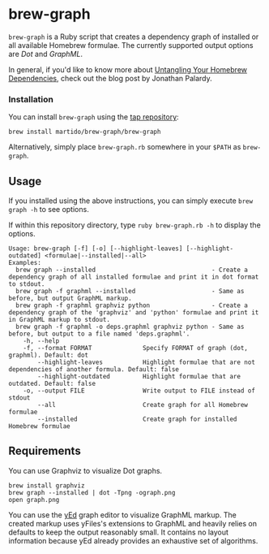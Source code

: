 # brew-graph

`brew-graph` is a Ruby script that creates a dependency graph of installed or all available Homebrew formulae. The currently supported output options are *Dot* and *GraphML*.

In general, if you'd like to know more about [Untangling Your Homebrew Dependencies][2], check out the blog post by Jonathan Palardy.  

### Installation

You can install `brew-graph` using the [tap repository](https://github.com/martido/homebrew-brew-graph): 

    brew install martido/brew-graph/brew-graph

Alternatively, simply place `brew-graph.rb` somewhere in your `$PATH` as `brew-graph`.

## Usage

If you installed using the above instructions, you can simply execute `brew graph -h` to see options.

If within this repository directory, type `ruby brew-graph.rb -h` to display the options.

    Usage: brew-graph [-f] [-o] [--highlight-leaves] [--highlight-outdated] <formulae|--installed|--all>
    Examples:
      brew graph --installed                                - Create a dependency graph of all installed formulae and print it in dot format to stdout.
      brew graph -f graphml --installed                     - Same as before, but output GraphML markup.
      brew graph -f graphml graphviz python                 - Create a dependency graph of the 'graphviz' and 'python' formulae and print it in GraphML markup to stdout.
      brew graph -f graphml -o deps.graphml graphviz python - Same as before, but output to a file named 'deps.graphml'.
        -h, --help
        -f, --format FORMAT              Specify FORMAT of graph (dot, graphml). Default: dot
            --highlight-leaves           Highlight formulae that are not dependencies of another formula. Default: false
            --highlight-outdated         Highlight formulae that are outdated. Default: false
        -o, --output FILE                Write output to FILE instead of stdout
            --all                        Create graph for all Homebrew formulae
            --installed                  Create graph for installed Homebrew formulae

## Requirements
You can use Graphviz to visualize Dot graphs.

    brew install graphviz
    brew graph --installed | dot -Tpng -ograph.png
    open graph.png

You can use the [yEd][1] graph editor to visualize GraphML markup. The created markup uses yFiles's extensions to GraphML and heavily relies on defaults to keep the output reasonably small. It contains no layout information because yEd already provides an exhaustive set of algorithms.

[1]: http://www.yworks.com/en/products_yed_about.html
[2]: http://blog.jpalardy.com/posts/untangling-your-homebrew-dependencies
